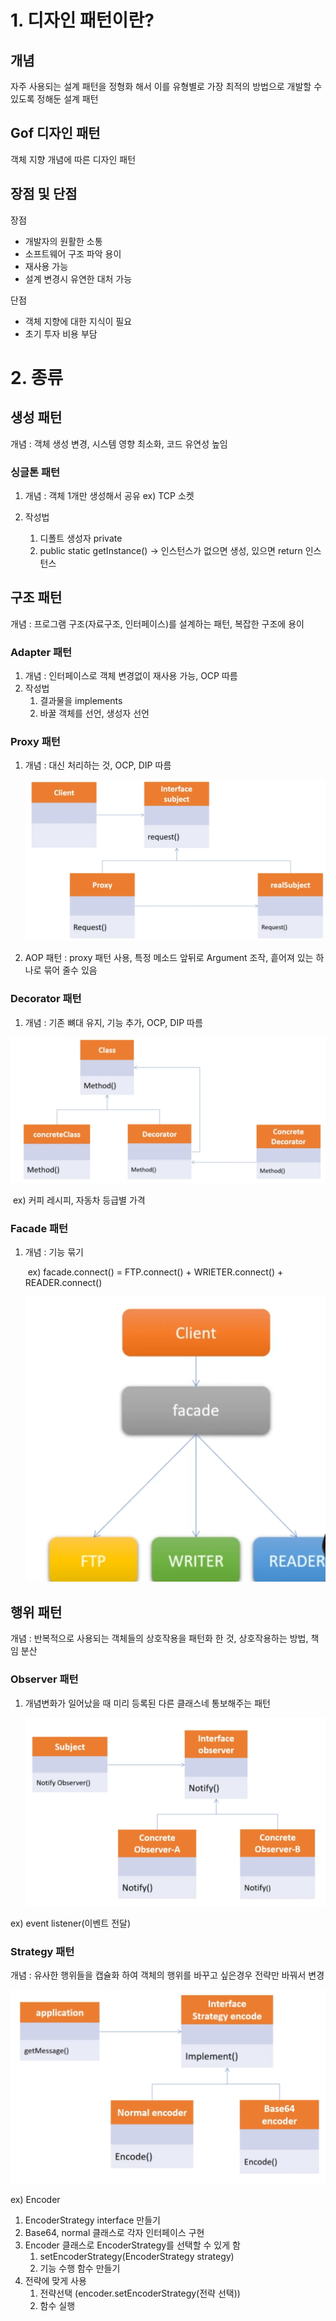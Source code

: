 # 1. 디자인 패턴이란?

## 개념

자주 사용되는 설계 패턴을 정형화 해서 이를 유형별로 가장 최적의 방법으로 개발할 수 있도록 정해둔 설계 패턴

## Gof 디자인 패턴

객체 지향 개념에 따른 디자인 패턴

## 장점 및 단점

장점  

* 개발자의 원활한 소통
* 소프트웨어 구조 파악 용이
* 재사용 가능
* 설계 변경시 유연한 대처 가능

단점

* 객체 지향에 대한 지식이 필요
* 초기 투자 비용 부담

# 2. 종류

## 생성 패턴

 개념 : 객체 생성 변경, 시스템 영향 최소화, 코드 유연성 높임



### 싱글톤 패턴

1. 개념 : 객체 1개만 생성해서 공유 ex) TCP 소켓

2. 작성법
   1. 디폴트 생성자 private
   2. public static getInstance() -> 인스턴스가 없으면 생성, 있으면 return 인스턴스







## 구조 패턴

 개념 : 프로그램 구조(자료구조, 인터페이스)를 설계하는 패턴, 복잡한 구조에 용이



### Adapter 패턴

1. 개념 : 인터페이스로 객체 변경없이 재사용 가능, OCP 따름
2. 작성법
   1. 결과물을 implements
   2. 바꿀 객체를 선언, 생성자 선언



###  Proxy 패턴 

1. 개념 : 대신 처리하는 것, OCP, DIP 따름

   ![image-20220831105435664](md-images/image-20220831105435664.png)



2. AOP 패턴 : proxy 패턴 사용, 특정 메소드 앞뒤로 Argument 조작, 흩어져 있는 하나로 묶어 줄수 있음	



### Decorator 패턴

1. 개념 : 기존 뼈대 유지, 기능 추가, OCP, DIP 따름

![image-20220831111218488](md-images/image-20220831111218488.png)

​	ex) 커피 레시피, 자동차 등급별 가격



### Facade 패턴

1. 개념 : 기능 묶기

   ​			ex) facade.connect() = FTP.connect() + WRIETER.connect() + READER.connect()

   ![image-20220831115251273](md-images/image-20220831115251273.png)



## 행위 패턴

개념 : 반복적으로 사용되는 객체들의 상호작용을 패턴화 한 것, 상호작용하는 방법, 책임 분산



### Observer 패턴

1. 개념변화가 일어났을 때 미리 등록된 다른 클래스네 통보해주는 패턴

   ![image-20220831113859351](md-images/image-20220831113859351.png)

ex) event listener(이벤트 전달)



### Strategy 패턴

개념 : 유사한 행위들을 캡슐화 하여 객체의 행위를 바꾸고 싶은경우 전략만 바꿔서 변경

![image-20220831132006125](md-images/image-20220831132006125.png)

ex) Encoder

1. EncoderStrategy interface 만들기
2. Base64, normal 클래스로 각자 인터페이스 구현
3. Encoder 클래스로 EncoderStrategy를 선택할 수 있게 함
   1. setEncoderStrategy(EncoderStrategy  strategy)
   2. 기능 수행 함수 만들기
4. 전략에 맞게 사용
   1. 전략선택 (encoder.setEncoderStrategy(전략 선택))
   2. 함수 실행